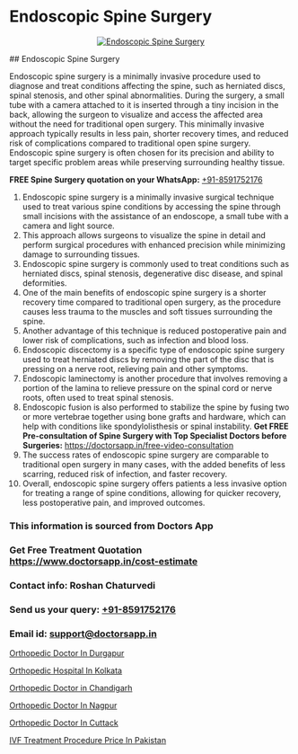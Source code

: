 # Endoscopic Spine Surgery

<p align="center">
  <a href="null">
    <img src="null" alt="Endoscopic Spine Surgery">
  </a>
</p>
## Endoscopic Spine Surgery

Endoscopic spine surgery is a minimally invasive procedure used to diagnose and treat conditions affecting the spine, such as herniated discs, spinal stenosis, and other spinal abnormalities. During the surgery, a small tube with a camera attached to it is inserted through a tiny incision in the back, allowing the surgeon to visualize and access the affected area without the need for traditional open surgery. This minimally invasive approach typically results in less pain, shorter recovery times, and reduced risk of complications compared to traditional open spine surgery. Endoscopic spine surgery is often chosen for its precision and ability to target specific problem areas while preserving surrounding healthy tissue.

**FREE Spine Surgery quotation on your WhatsApp:**  [+91-8591752176](https://api.whatsapp.com/send?phone=8591752176)

1) Endoscopic spine surgery is a minimally invasive surgical technique used to treat various spine conditions by accessing the spine through small incisions with the assistance of an endoscope, a small tube with a camera and light source.
2) This approach allows surgeons to visualize the spine in detail and perform surgical procedures with enhanced precision while minimizing damage to surrounding tissues.
3) Endoscopic spine surgery is commonly used to treat conditions such as herniated discs, spinal stenosis, degenerative disc disease, and spinal deformities.
4) One of the main benefits of endoscopic spine surgery is a shorter recovery time compared to traditional open surgery, as the procedure causes less trauma to the muscles and soft tissues surrounding the spine.
5) Another advantage of this technique is reduced postoperative pain and lower risk of complications, such as infection and blood loss.
6) Endoscopic discectomy is a specific type of endoscopic spine surgery used to treat herniated discs by removing the part of the disc that is pressing on a nerve root, relieving pain and other symptoms.
7) Endoscopic laminectomy is another procedure that involves removing a portion of the lamina to relieve pressure on the spinal cord or nerve roots, often used to treat spinal stenosis.
8) Endoscopic fusion is also performed to stabilize the spine by fusing two or more vertebrae together using bone grafts and hardware, which can help with conditions like spondylolisthesis or spinal instability.
**Get FREE Pre-consultation of Spine Surgery with Top Specialist Doctors before Surgeries:** https://doctorsapp.in/free-video-consultation
9) The success rates of endoscopic spine surgery are comparable to traditional open surgery in many cases, with the added benefits of less scarring, reduced risk of infection, and faster recovery.
10) Overall, endoscopic spine surgery offers patients a less invasive option for treating a range of spine conditions, allowing for quicker recovery, less postoperative pain, and improved outcomes.

### This information is sourced from Doctors App 
### Get Free Treatment Quotation https://www.doctorsapp.in/cost-estimate
### Contact info: Roshan Chaturvedi 
### Send us your query: [+91-8591752176](https://api.whatsapp.com/send?phone=8591752176) 
### Email id: support@doctorsapp.in

[Orthopedic Doctor In Durgapur](https://www.linkedin.com/pulse/orthopedic-doctor-durgapur-acl-tear-treatment-s49be?trackingId=Gcvc5vTd6oINEhaN9g2fMA%3D%3D&lipi=urn%3Ali%3Apage%3Ad_flagship3_company_admin%3BxUBWLKzDRA2fVBqJ%2Fp%2FTnw%3D%3D)

[Orthopedic Hospital In Kolkata](https://www.linkedin.com/pulse/orthopedic-hospital-kolkata-doctorsapp-khulna-jdlqe?trackingId=s%2F4f8WdMHJYoxw%2B1VpENug%3D%3D&lipi=urn%3Ali%3Apage%3Ad_flagship3_company_admin%3BEfzsr1%2BmQ6eR1XkJR7MU1A%3D%3D)

[Orthopedic Doctor in Chandigarh](https://medium.com/@vimalrana22/orthopedic-doctor-in-chandigarh-2ef95e164ea2)

[Orthopedic Doctor In Nagpur](https://medium.com/@vimalrana22/orthopedic-doctor-in-nagpur-fb86f7f294aa)

[Orthopedic Doctor In Cuttack](https://doctors-apps.github.io/doctorsapp/orthopedic-doctor-in-cuttack)

[IVF Treatment Procedure Price In Pakistan](https://doctors-apps.github.io/doctorsapp/ivf-treatment-procedure-price-in-pakistan)

